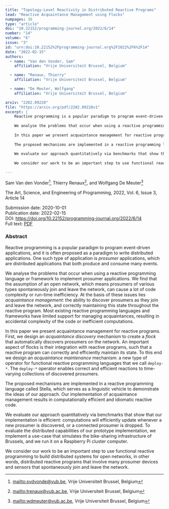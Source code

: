 ```yaml
---
title: "Topology-Level Reactivity in Distributed Reactive Programs"
lead: "Reactive Acquaintance Management using Flocks"
numpages: 36
type: "article"
doi: "10.22152/programming-journal.org/2022/6/14"
number: "14"
volume: "6"
issue: "3"
id: "urn:doi:10.22152%2Fprogramming-journal.org%2F2022%2F6%2F14"
date: "2022-02-15"
authors: 
  - name: "Van den Vonder, Sam"
    affiliation: "Vrije Universiteit Brussel, Belgium"

  - name: "Renaux, Thierry"
    affiliation: "Vrije Universiteit Brussel, Belgium"

  - name: "De Meuter, Wolfgang"
    affiliation: "Vrije Universiteit Brussel, Belgium"

arxiv: "2202.09228"
file: "https://arxiv.org/pdf/2202.09228v1"
excerpt: |
    Reactive programming is a popular paradigm to program event-driven applications, and it is often proposed as a paradigm to write distributed applications. One such type of application is *prosumer* applications, which are distributed applications that both produce and consume many events.  
      
    We analyse the problems that occur when using a reactive programming language or framework to implement prosumer applications. We find that the assumption of an open network, which means prosumers of various types spontaneously join and leave the network, can cause a lot of code complexity or run-time inefficiency. At the basis of these issues lies *acquaintance management*: the ability to discover prosumers as they join and leave the network, and correctly maintaining this state throughout the reactive program. Most existing reactive programming languages and frameworks have limited support for managing acquaintances, resulting in accidental complexity of the code or inefficient computations.  
      
    In this paper we present acquaintance management for reactive programs. First, we design an *acquaintance discovery* mechanism to create a *flock* that automatically discovers prosumers on the network. An important aspect of flocks is their integration with reactive programs, such that a reactive program can correctly and efficiently maintain its state. To this end we design an *acquaintance maintenance* mechanism: a new type of operator for functional reactive programming languages that we call `deploy-*`. The `deploy-*` operator enables correct and efficient reactions to time-varying collections of discovered prosumers.  
      
    The proposed mechanisms are implemented in a reactive programming language called Stella, which serves as a linguistic vehicle to demonstrate the ideas of our approach. Our implementation of acquaintance management results in computationally efficient and idiomatic reactive code.  
      
    We evaluate our approach quantitatively via benchmarks that show that our implementation is efficient: computations will efficiently update whenever a new prosumer is discovered, or a connected prosumer is dropped. To evaluate the distributed capabilities of our prototype implementation, we implement a use-case that simulates the bike-sharing infrastructure of Brussels, and we run it on a Raspberry Pi cluster computer.  
      
    We consider our work to be an important step to use functional reactive programming to build distributed systems for open networks, in other words, distributed reactive programs that involve many prosumer devices and sensors that spontaneously join and leave the network.

---
```

Sam Van den Vonder[^1], Thierry Renaux[^2], and Wolfgang De Meuter[^3]

The Art, Science, and Engineering of Programming, 2022, Vol. 6, Issue 3, Article 14

Submission date: 2020-10-01  
Publication date: 2022-02-15  
DOI: <https://doi.org/10.22152/programming-journal.org/2022/6/14>  
Full text: [PDF](https://arxiv.org/pdf/2202.09228v1)  


### Abstract
Reactive programming is a popular paradigm to program event-driven applications, and it is often proposed as a paradigm to write distributed applications. One such type of application is *prosumer* applications, which are distributed applications that both produce and consume many events.  
  
We analyse the problems that occur when using a reactive programming language or framework to implement prosumer applications. We find that the assumption of an open network, which means prosumers of various types spontaneously join and leave the network, can cause a lot of code complexity or run-time inefficiency. At the basis of these issues lies *acquaintance management*: the ability to discover prosumers as they join and leave the network, and correctly maintaining this state throughout the reactive program. Most existing reactive programming languages and frameworks have limited support for managing acquaintances, resulting in accidental complexity of the code or inefficient computations.  
  
In this paper we present acquaintance management for reactive programs. First, we design an *acquaintance discovery* mechanism to create a *flock* that automatically discovers prosumers on the network. An important aspect of flocks is their integration with reactive programs, such that a reactive program can correctly and efficiently maintain its state. To this end we design an *acquaintance maintenance* mechanism: a new type of operator for functional reactive programming languages that we call `deploy-*`. The `deploy-*` operator enables correct and efficient reactions to time-varying collections of discovered prosumers.  
  
The proposed mechanisms are implemented in a reactive programming language called Stella, which serves as a linguistic vehicle to demonstrate the ideas of our approach. Our implementation of acquaintance management results in computationally efficient and idiomatic reactive code.  
  
We evaluate our approach quantitatively via benchmarks that show that our implementation is efficient: computations will efficiently update whenever a new prosumer is discovered, or a connected prosumer is dropped. To evaluate the distributed capabilities of our prototype implementation, we implement a use-case that simulates the bike-sharing infrastructure of Brussels, and we run it on a Raspberry Pi cluster computer.  
  
We consider our work to be an important step to use functional reactive programming to build distributed systems for open networks, in other words, distributed reactive programs that involve many prosumer devices and sensors that spontaneously join and leave the network.


[^1]: <mailto:svdvonde@vub.be>, Vrije Universiteit Brussel, Belgium
[^2]: <mailto:trenaux@vub.ac.be>, Vrije Universiteit Brussel, Belgium
[^3]: <mailto:wdmeuter@vub.ac.be>, Vrije Universiteit Brussel, Belgium

